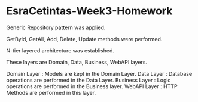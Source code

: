 # EsraCetintas-Week3-Homework

Generic Repository pattern was applied.

GetById, GetAll, Add, Delete, Update methods were performed.

N-tier layered architecture was established.

These layers are Domain, Data, Business, WebAPI layers.

Domain Layer : Models are kept in the Domain Layer.
Data Layer : Database operations are performed in the Data Layer.
Business Layer : Logic operations are performed in the Business layer.
WebAPI Layer : HTTP Methods are performed in this layer.
